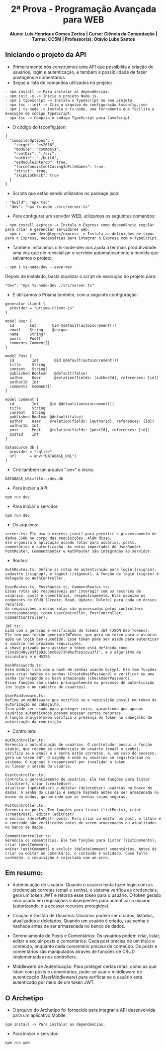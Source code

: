 <div align="center">
  
  # 2ª Prova - Programação Avançada para WEB 
  #### Aluno: Luis Henrique Gomes Zortea | Curso: Ciência da Computação | Turma: CC5M | Professor(a): Otávio Lube Santos
</div> 

## Iniciando o projeto da API
 - Primeiramente nós construímos uma API que possibilita a criação de usuários, login e autenticação, e também a possibilidade de fazer postagens e comentários.
 - Segue a lista de comandos utilizados no projeto:
~~~~
- npm install -> Para instalar as dependências.
- npm init -y -> Inicia o projeto Node.js.
- npm i typescript -> Instala o TypeScript no seu projeto.
- npx tsc --init -> Cria o arquivo de configuração tsconfig.json
- npm i ts-node -> Instala o ts-node, uma ferramenta que facilita a execução de código TypeScript.
- npx tsc -> Compila o código TypeScript para JavaScript.
~~~~
- O código do tsconfig.json:

```
{
  "compilerOptions": {
    "target": "es2016",
    "module": "commonjs",
    "rootDir": "./src",
    "outDir": "./build",
    "esModuleInterop": true,
    "forceConsistentCasingInFileNames": true,
    "strict": true,
    "skipLibCheck": true
  }
}
```
- Scripts que estão sendo utilizados no package.json:
~~~~
- "build": "npx tsc"
- "dev": "npx ts-node ./src/server.ts"
~~~~

 - Para configurar um servidor WEB, utilizamos os seguintes comandos:
~~~~
- npm install express -> Instala o Express como dependência regular para criar e gerenciar servidores web.
- npm i --save-dev @types/express -> Instala as definições de tipos para o Express, necessárias para integrar o Express com o TypeScript.
~~~~
- Também instalamos o ts-node-dev nos ajuda a ter mais produtividade uma vez que ele reinicializar o servidor automaticamente a medida que salvamos o projeto.
```
- npm i ts-node-dev --save-dev
```
Depois de instalado, basta atualizar o script de execução do projeto para:

```
"dev": "npx ts-node-dev ./src/server.ts"
```
- E utilizamos o Prisma também, com a seguinte configuração:
```
generator client {
  provider = "prisma-client-js"
}

model User {
  id       Int       @id @default(autoincrement())
  email    String    @unique
  name     String?
  posts    Post[]
  comments Comment[]
}

model Post {
  id        Int       @id @default(autoincrement())
  title     String
  content   String?
  published Boolean   @default(false)
  author    User      @relation(fields: [authorId], references: [id])
  authorId  Int
  comments  Comment[]
}

model Comment {
  id        Int     @id @default(autoincrement())
  title     String
  content   String
  published Boolean @default(false)
  author    User    @relation(fields: [authorId], references: [id])
  authorId  Int
  post      Post    @relation(fields: [postId], references: [id])
  postId    Int
}

datasource db {
  provider = "sqlite"
  url      = env("DATABASE_URL")
}

```

- Crie também um arquivo ".env" e insira:
~~~~
DATABASE_URL=file:./dev.db
~~~~

- Para iniciar a API:
~~~~
npm run dev
~~~~

- Para iniciar o servidor:
~~~~
npm run dev
~~~~

- Os arquivos:
~~~~
server.ts: Ele usa o express.json() para permitir o processamento de dados JSON no corpo das requisições. Além disso,
ele organiza a aplicação usando rotas para usuários, posts, comentários e autenticação. As rotas importadas do UserRouter, PostRouter, CommentRouter e AuthRouter são integradas ao servidor.
~~~~
- Routes:
~~~~
AuthRoutes.ts: Define as rotas de autenticação para login (/signin), cadastro (/signup), e logout (/signout). A função de login (signin) é delegada ao AuthController.

UserRoutes.ts, PostRoutes.ts, CommentRoutes.ts:
Essas rotas são responsáveis por interagir com os recursos de usuários, posts e comentários, respectivamente. Elas mapeiam os endpoints de CRUD (Create, Read, Update, Delete) para cada um desses recursos.
As requisições a essas rotas são processadas pelos controllers correspondentes (como UserController, PostController, CommentController).
~~~~
~~~~
JWT.ts:
Lida com a geração e verificação de tokens JWT (JSON Web Tokens).
Ele tem uma função generateJWToken, que gera um token para o usuário após um login bem-sucedido. Esse token pode ser usado para autenticar o usuário nas próximas requisições.
A chave privada para assinar o token está definida como "ion29348y283fjp92u3nc08273h9hufhsniovu3fi", e o algoritmo de assinatura é o HS256.

HashPasswords.ts:
Este módulo lida com a hash de senhas usando bcrypt. Ele tem funções para criar hashes de senhas (CreateHashPassword) e verificar se uma senha corresponde ao hash armazenado (CheckUserPassword).
Essas funções são usadas principalmente no processo de autenticação (no login e no cadastro de usuários).

UserMiddleware.ts:
Define um middleware que verifica se a requisição possui um token de autorização no cabeçalho.
Isso pode ser usado para proteger rotas, garantindo que apenas usuários autenticados possam acessar certos recursos.
A função analyseToken verifica a presença do token no cabeçalho de autorização da requisição.
~~~~
- Controllers: 
~~~~
AuthController.ts:
Gerencia a autenticação de usuários. O controlador possui a função signin, que recebe as credenciais do usuário (email e senha),
verifica se o email e a senha estão corretos, e, em caso de sucesso, gera um token JWT. O signUp é onde os usuários se registrariam no sistema. O signout é responsável por invalidar o token
ou limpar a sessão do usuário.

UserController.ts:
Controla o gerenciamento de usuários. Ele tem funções para listar (listUser), criar (createUser),
atualizar (updateUser) e deletar (deleteUser) usuários no banco de dados. A senha do usuário é sempre hashada antes de ser armazenada no banco de dados, garantindo que as senhas sejam seguras.

PostController.ts:
Gerencia os posts. Tem funções para listar (listPosts), criar (createPost), editar (editPost)
e excluir (deletePost) posts. Para criar ou editar um post, o título e o conteúdo são verificados antes de serem armazenados ou atualizados no banco de dados.

CommentController.ts:
Gerencia os comentários. Ele tem funções para listar (listComments), criar (postComment),
editar (editComment) e excluir (deleteComment) comentários. Antes de criar ou editar um comentário, o conteúdo é validado. Caso falte conteúdo, a requisição é rejeitada com um erro.
~~~~

## Em resumo:
- Autenticação de Usuário:
Quando o usuário tenta fazer login com as credenciais corretas (email e senha), o sistema verifica as credenciais, gera um token JWT e retorna esse token para o usuário.
O token gerado será usado em requisições subsequentes para autenticar o usuário (autorizando-o a acessar recursos protegidos).

- Criação e Gestão de Usuários:
Usuários podem ser criados, listados, atualizados e deletados. Quando um usuário é criado, sua senha é hashada antes de ser armazenada no banco de dados.

- Gerenciamento de Posts e Comentários:
Os usuários podem criar, listar, editar e excluir posts e comentários. Cada post precisa de um título e conteúdo, enquanto cada comentário precisa de conteúdo. Os posts e comentários são manipulados através de funções de CRUD implementadas nos controllers.

- Middleware de Autenticação:
Para proteger certas rotas, como as que lidam com posts e comentários, pode-se usar o middleware de autenticação (UserMiddleware) para verificar se o usuário está autenticado por meio de um token JWT.

## O Archetipo

- O arquivo do Archetipo foi fornecido para integrar a API desenvolvida para um aplicativo Mobile.
~~~~
npm install -> Para instalar as dependências.
~~~~

- Para iniciar o servidor:
~~~~
npm run web
~~~~

